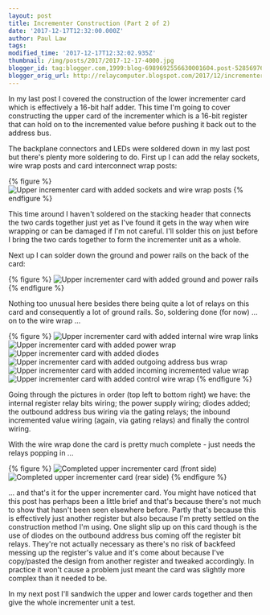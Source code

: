 ```yaml
---
layout: post
title: Incrementer Construction (Part 2 of 2)
date: '2017-12-17T12:32:00.000Z'
author: Paul Law
tags: 
modified_time: '2017-12-17T12:32:02.935Z'
thumbnail: /img/posts/2017/2017-12-17-4000.jpg
blogger_id: tag:blogger.com,1999:blog-6989692556630001604.post-5285697635886901352
blogger_orig_url: http://relaycomputer.blogspot.com/2017/12/incrementer-construction-part-2-of-2.html
---
```


In my last post I covered the construction of the lower incrementer 
card which is effectively a 16-bit half adder. This time I'm going to cover 
constructing the upper card of the incrementer which is a 16-bit register that 
can hold on to the incremented value before pushing it back out to the address 
bus.

The backplane connectors and LEDs were soldered down in my 
last post but there's plenty more soldering to do. First up I can add the 
relay sockets, wire wrap posts and card interconnect wrap posts:

{% figure %}
![Upper incrementer card with added sockets and wire wrap posts](/img/posts/2017/2017-12-17-0000.jpg)
{% endfigure %}

This time around I haven't soldered on the 
stacking header that connects the two cards together just yet as I've found it 
gets in the way when wire wrapping or can be damaged if I'm not careful. I'll 
solder this on just before I bring the two cards together to form the 
incrementer unit as a whole.

Next up I can solder down the ground 
and power rails on the back of the card:

{% figure %}
![Upper incrementer card with added ground and power rails](/img/posts/2017/2017-12-17-0001.jpg)
{% endfigure %}

Nothing too unusual here besides there being quite a lot of 
relays on this card and consequently a lot of ground rails. So, soldering done 
(for now) ... on to the wire wrap ...

{% figure %}
![Upper incrementer card with added internal wire wrap links](/img/posts/2017/2017-12-17-0002.jpg)
![Upper incrementer card with added power wrap](/img/posts/2017/2017-12-17-0003.jpg)
![Upper incrementer card with added diodes](/img/posts/2017/2017-12-17-0004.jpg)
![Upper incrementer card with added outgoing address bus wrap](/img/posts/2017/2017-12-17-0005.jpg)
![Upper incrementer card with added incoming incremented value wrap](/img/posts/2017/2017-12-17-0006.jpg)
![Upper incrementer card with added control wire wrap](/img/posts/2017/2017-12-17-0007.jpg)
{% endfigure %}

Going through the pictures in order (top left to bottom 
right) we have: the internal register relay bits wiring; the power supply 
wiring; diodes added; the outbound address bus wiring via the gating relays; 
the inbound incremented value wiring (again, via gating relays) and finally 
the control wiring.

With the wire wrap done the card is pretty much 
complete - just needs the relays popping in ...

{% figure %}
![Completed upper incrementer card (front side)](/img/posts/2017/2017-12-17-0008.jpg)
![Completed upper incrementer card (rear side)](/img/posts/2017/2017-12-17-0009.jpg)
{% endfigure %}

... and that's it for the upper incrementer card. You might 
have noticed that this post has perhaps been a little brief and that's because 
there's not much to show that hasn't been seen elsewhere before. Partly that's 
because this is effectively just another register but also because I'm pretty 
settled on the construction method I'm using. One slight slip up on this card 
though is the use of diodes on the outbound address bus coming off the 
register bit relays. They're not actually necessary as there's no risk of 
backfeed messing up the register's value and it's come about because I've 
copy/pasted the design from another register and tweaked accordingly. In 
practice it won't cause a problem just meant the card was slightly more 
complex than it needed to be.

In my next post I'll sandwich the 
upper and lower cards together and then give the whole incrementer unit a 
test. 
